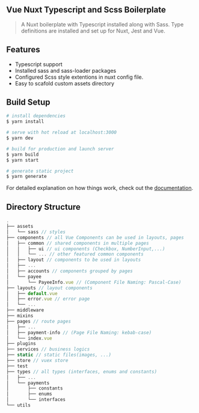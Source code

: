 ## Vue Nuxt Typescript and Scss Boilerplate 

>  A Nuxt boilerplate with Typescript installed along with Sass. Type definitions are installed and set up for Nuxt, Jest and Vue.

## Features

- Typescript support
- Installed sass and sass-loader packages 
- Configured Scss style extentions in nuxt config file.
- Easy to scafold custom assets directory

## Build Setup

```bash
# install dependencies
$ yarn install

# serve with hot reload at localhost:3000
$ yarn dev

# build for production and launch server
$ yarn build
$ yarn start

# generate static project
$ yarn generate
```

For detailed explanation on how things work, check out the [documentation](https://nuxtjs.org).


## Directory Structure

```js
.
├── assets
│   └── sass // styles
├── components // all Vue Components can be used in layouts, pages
│   ├── common // shared components in multiple pages
│   │   ├── ui // ui components (Checkbox, NumberInput,...)
│   │   └── ... // other featured common components
│   ├── layout // components to be used in layouts
│   ├── ...
│   ├── accounts // components grouped by pages
│   └── payee
│       └── PayeeInfo.vue // (Component File Naming: Pascal-Case)
├── layouts // layout components
│   ├── default.vue
│   ├── error.vue // error page
│   └── ...
├── middleware
├── mixins
├── pages // route pages
│   ├── ...
│   ├── payment-info // (Page File Naming: kebab-case)
│   └── index.vue
├── plugins
├── services // business logics
├── static // static files(images, ...)
├── store // vuex store
├── test
├── types // all types (interfaces, enums and constants)
│   ├── ...
│   └── payments
│       ├── constants
│       ├── enums
│       └── interfaces
└── utils
```
